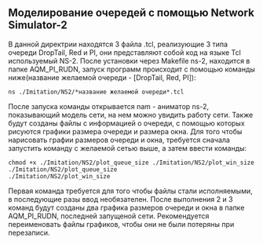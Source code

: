 ## Моделирование очередей с помощью Network Simulator-2
В данной директрии находятся 3 файла .tcl, реализующие 3 типа очереди DropTail, Red и PI, они представляют собой код на языке Tcl используемый NS-2.
После установки через Makefile ns-2, находится в папке AQM_PI_RUDN, запуск программ происходит с помощью команды ниже(название желаемой очереди - [DropTail, Red, PI]):
```
ns ./Imitation/NS2/*название желаемой очереди*.tcl
```
После запуска команды открывается nam - аниматор ns-2, показывающий модель сети, на нем можно увидить работу сети.
Также будут созданы файлы с информацией о очереди, с помощью которых рисуются графики размера очереди и размера окна.
Для того чтобы нарисовать графии размеров очереди и окна, требуется сначала запустить команду с желаемой сетью выше, а затем ввести команды:
```
chmod +x ./Imitation/NS2/plot_queue_size ./Imitation/NS2/plot_win_size  
./Imitation/NS2/plot_queue_size
./Imitation/NS2/plot_win_size
```
Первая команда требуется для того чтобы файлы стали исполняемыми, в последующие разы ввод необязателен.
После выполнения 2 и 3 команд будут созданы два графика размеров очереди и окна в папке AQM_PI_RUDN, последней запущеной сети. 
Рекомендуется переименовать файлы графиков, чтобы они не были потеряны при перезаписи.
